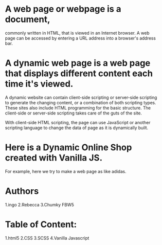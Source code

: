 # A web page or webpage is a document, 
commonly written in HTML, that is viewed in an Internet browser. A web page can be accessed by entering a URL address into a browser's address bar.

# A dynamic web page is a web page that displays different content each time it's viewed. 
A dynamic website can contain client-side scripting or server-side scripting to generate the changing content, or a combination of both scripting types. These sites also include HTML programming for the basic structure. The client-side or server-side scripting takes care of the guts of the site.

With client-side HTML scripting, the page can use JavaScript or another scripting language to change the data of page as it is dynamically built.
# Here is a Dynamic Online Shop created with Vanilla JS.
For example, here we try to make a web page as like adidas.

# Authors
1.ingo
2.Rebecca
3.Chumky
FBW5

# Table of Content:
1.html5
2.CSS
3.SCSS
4.Vanilla Javascript






